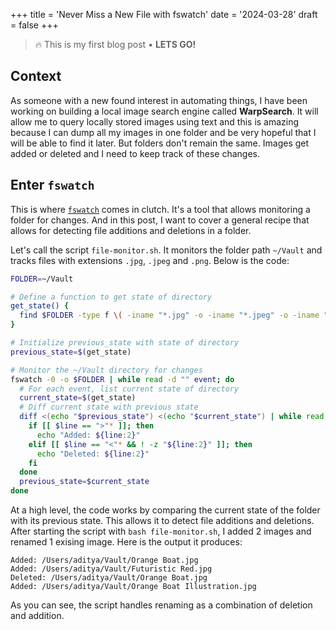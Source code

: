 +++
title = 'Never Miss a New File with fswatch'
date = '2024-03-28'
draft = false
+++

> 🔥 This is my first blog post • **LETS GO!**

## Context 
As someone with a new found interest in automating things, I have been working on building a local image search engine called **WarpSearch**. It will allow me to query locally stored images using text and this is amazing because I can dump all my images in one folder and be very hopeful that I will be able to find it later. But folders don't remain the same. Images get added or deleted and I need to keep track of these changes.

## Enter `fswatch`
This is where [`fswatch`](https://github.com/emcrisostomo/fswatch) comes in clutch. It's a tool that allows monitoring a folder for changes. And in this post, I want to cover a general recipe that allows for detecting file additions and deletions in a folder. 

Let's call the script `file-monitor.sh`. It monitors the folder path `~/Vault` and tracks files with extensions `.jpg`, `.jpeg` and `.png`. Below is the code:

```bash
FOLDER=~/Vault

# Define a function to get state of directory
get_state() {
  find $FOLDER -type f \( -iname "*.jpg" -o -iname "*.jpeg" -o -iname "*.png" \)
}

# Initialize previous_state with state of directory
previous_state=$(get_state)

# Monitor the ~/Vault directory for changes
fswatch -0 -o $FOLDER | while read -d "" event; do
  # For each event, list current state of directory 
  current_state=$(get_state)
  # Diff current state with previous state
  diff <(echo "$previous_state") <(echo "$current_state") | while read line; do
    if [[ $line == ">"* ]]; then
      echo "Added: ${line:2}"
    elif [[ $line == "<"* && ! -z "${line:2}" ]]; then
      echo "Deleted: ${line:2}"
    fi
  done
  previous_state=$current_state
done
```

At a high level, the code works by comparing the current state of the folder with its previous state. This allows it to detect file additions and deletions. After starting the script with `bash file-monitor.sh`, I added 2 images and renamed 1 exising image. Here is the output it produces:

```shell
Added: /Users/aditya/Vault/Orange Boat.jpg
Added: /Users/aditya/Vault/Futuristic Red.jpg
Deleted: /Users/aditya/Vault/Orange Boat.jpg
Added: /Users/aditya/Vault/Orange Boat Illustration.jpg
```

As you can see, the script handles renaming as a combination of deletion and addition.

